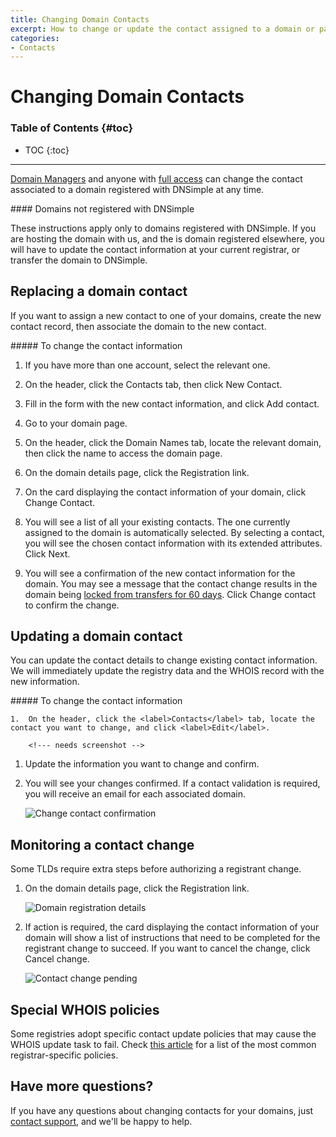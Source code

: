 ```yaml
---
title: Changing Domain Contacts
excerpt: How to change or update the contact assigned to a domain or part of its data.
categories:
- Contacts
---
```


# Changing Domain Contacts

### Table of Contents {#toc}

* TOC
{:toc}

---

[Domain Managers](https://support.dnsimple.com/articles/domain-access-control/#domain-manager) and anyone with [full access](https://support.dnsimple.com/articles/domain-access-control/#full-access) can change the contact associated to a domain registered with DNSimple at any time.

<note>
#### Domains not registered with DNSimple

These instructions apply only to domains registered with DNSimple. If you are hosting the domain with us, and the is domain registered elsewhere, you will have to update the contact information at your current registrar, or transfer the domain to DNSimple.
</note>

## Replacing a domain contact

If you want to assign a new contact to one of your domains, create the new contact record, then associate the domain to the new contact.

<div class="section-steps" markdown="1">
##### To change the contact information

1.  If you have more than one account, select the relevant one.
1.  On the header, click the <label>Contacts</label> tab, then click <label>New Contact</label>.

    <!--- needs screenshot -->

1.  Fill in the form with the new contact information, and click <label>Add contact</label>.
1.  Go to your domain page.
1.  On the header, click the <label>Domain Names</label> tab, locate the relevant domain, then click the name to access the domain page.
1.  On the domain details page, click the <label>Registration</label> link.
1.  On the card displaying the contact information of your domain, click <label>Change Contact</label>.

      <!--- needs screenshot -->
    
1.  You will see a list of all your existing contacts. The one currently assigned to the domain is automatically selected. By selecting a contact, you will see the chosen contact information with its extended attributes. Click <label>Next</label>.
1.  You will see a confirmation of the new contact information for the domain. You may see a message that the contact change results in the domain being [locked from transfers for 60 days](/articles/icann-60-day-lock-registrant-change/). Click <label>Change contact</label> to confirm the change.

    <!--- needs screenshot -->

</div>

## Updating a domain contact

You can update the contact details to change existing contact information. We will immediately update the registry data and the WHOIS record with the new information.

<div class="section-steps" markdown="1">
##### To change the contact information

    1.  On the header, click the <label>Contacts</label> tab, locate the contact you want to change, and click <label>Edit</label>.

        <!--- needs screenshot -->

1.  Update the information you want to change and confirm.
1.  You will see your changes confirmed. If a contact validation is required, you will receive an email for each associated domain.

    ![Change contact confirmation](/files/contact-change-confirmation.png)

</div>


## Monitoring a contact change

Some TLDs require extra steps before authorizing a registrant change.

1.  On the domain details page, click the <label>Registration</label> link.

    ![Domain registration details](/files/domain-registration-details.png)

1.  If action is required, the card displaying the contact information of your domain will show a list of instructions that need to be completed for the registrant change to succeed. If you want to cancel the change, click <label>Cancel change</label>.

    ![Contact change pending](/files/contact-change-monitor.png)


## Special WHOIS policies

Some registries adopt specific contact update policies that may cause the WHOIS update task to fail. Check [this article](/articles/changing-whois-contact) for a list of the most common registrar-specific policies.

## Have more questions? 

If you have any questions about changing contacts for your domains, just [contact support](https://dnsimple.com/feedback), and we'll be happy to help.
